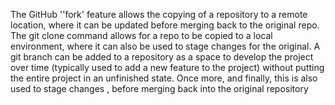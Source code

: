 The GitHub ''fork' feature allows the copying of a repository to a remote location, where it can be updated before merging back to the original repo. 
The git clone command allows for a repo to be copied to a local environment, where it can also be used to stage changes for the original. 
A git branch can be added to a repository as a space to develop the project over time (typically used to add a new feature to the project) without putting the entire project in an unfinished state.
Once more, and finally, this is also used to stage changes , before merging back into the original repository

